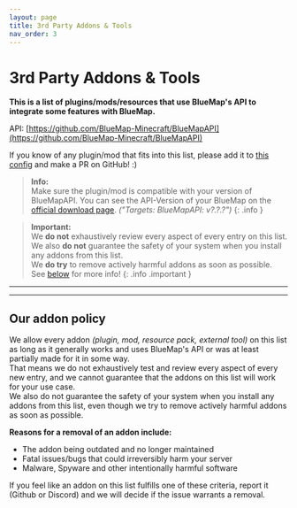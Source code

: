 ```yaml
---
layout: page
title: 3rd Party Addons & Tools
nav_order: 3
---
```


# 3rd Party Addons & Tools

**This is a list of plugins/mods/resources that use BlueMap's API to integrate some features with BlueMap.**

API: [https://github.com/BlueMap-Minecraft/BlueMapAPI](https://github.com/BlueMap-Minecraft/BlueMapAPI)

If you know of any plugin/mod that fits into this list, please add it to 
[this config](https://github.com/BlueMap-Minecraft/BlueMapWiki/edit/master/assets/addon_browser/addons.conf) 
and make a PR on GitHub! :)

> **Info:**<br>
> Make sure the plugin/mod is compatible with your version of BlueMapAPI. You can see the API-Version of your BlueMap
> on the [official download page](https://github.com/BlueMap-Minecraft/BlueMap/releases/latest). *("Targets: BlueMapAPI: v?.?.?")*
{: .info }

> **Important:**<br>
> We **do not** exhaustively review every aspect of every entry on this list.     
> We also **do not** guarantee the safety of your system when you install any addons from this list.  
> We **do try** to remove actively harmful addons as soon as possible.  
> See [below](#our-addon-policy) for more info!
{: .info .important }

----

<addon-browser></addon-browser>

----

## Our addon policy
We allow every addon *(plugin, mod, resource pack, external tool)* on this list as long as it generally works and uses
BlueMap's API or was at least partially made for it in some way.  
That means we do not exhaustively test and review every aspect of every new entry, and we cannot guarantee that the addons on
this list will work for your use case.   
We also do not guarantee the safety of your system when you install any
addons from this list, even though we try to remove actively harmful addons as soon as possible.

**Reasons for a removal of an addon include:**
- The addon being outdated and no longer maintained
- Fatal issues/bugs that could irreversibly harm your server
- Malware, Spyware and other intentionally harmful software

If you feel like an addon on this list fulfills one of these criteria, report it (Github or Discord) and we will decide if the issue warrants a removal.